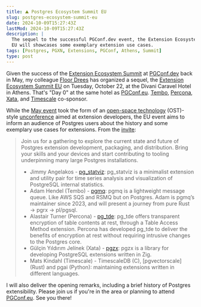 ```yaml
---
title: ⛰️ Postgres Ecosystem Summit EU
slug: postgres-ecosystem-summit-eu
date: 2024-10-09T15:27:43Z
lastMod: 2024-10-09T15:27:43Z
description: |
  The sequel to the successful PGConf.dev event, the Extension Ecosystem Summit
  EU will showcases some exemplary extension use cases.
tags: [Postgres, PGXN, Extensions, PGConf, Athens, Summit]
type: post
---
```


Given the success of the [Extension Ecosystem Summit][ees] at [PGConf.dev]
back in May, my colleague [Floor Drees] has organized a sequel, the [Extension
Ecosystem Summit EU][invite] on Tuesday, October 22, at the Divani Caravel
Hotel in Athens. That's "Day 0" at the same hotel as [PGConf.eu]. [Tembo],
[Percona], [Xata], and [Timescale] co-sponsor.

While the [May event][ees] took the form of an [open-space technology]
(OST)-style [unconference] aimed at extension developers, the EU event aims to
inform an audience of Postgres users about the history and some exemplary use
cases for extensions. From the [invite]:

> Join us for a gathering to explore the current state and future of Postgres
> extension development, packaging, and distribution. Bring your skills and
> your devices and start contributing to tooling underpinning many large
> Postgres installations.
>
> *   Jimmy Angelakos - [pg_statviz]: pg_statviz is a minimalist extension and
>     utility pair for time series analysis and visualization of PostgreSQL
>     internal statistics.
> *   Adam Hendel (Tembo) - [pgmq]: pgmq is a lightweight message queue. Like
>     AWS SQS and RSMQ but on Postgres. Adam is pgmq’s maintainer since 2023,
>     and will present a journey from pure Rust → pgrx → pl/pgsql.
> *   Alastair Turner (Percona) - [pg_tde]: pg_tde offers transparent
>     encryption of table contents at rest, through a Table Access Method
>     extension. Percona has developed pg_tde to deliver the benefits of
>     encryption at rest without requiring intrusive changes to the Postgres
>     core.
> *   Gülçin Yıldırım Jelínek (Xata) - [pgzx]: pgzx is a library for
>     developing PostgreSQL extensions written in Zig.
> *   Mats Kindahl (Timescale) - TimescaleDB (C), [pgvectorscale] (Rust) and
>     pgai (Python): maintaining extensions written in different languages.

I will also deliver the opening remarks, including a brief history of Postgres
extensibility. Please join us if you're in the area or planning to attend
[PGConf.eu]. See you there!

  [ees]: https://www.pgevents.ca/events/pgconfdev2024/schedule/session/191
    "PGConf.dev 2024 Extension Ecosystem Summit"
  [PGConf.dev]: https://2024.pgconf.dev "PostgreSQL Development Conference 2024"
  [Floor Drees]: https://dev.to/@floord
  [invite]: https://www.eventbrite.com/e/1022518730047 "Extension Ecosystem Summit EU"
  [PGConf.eu]: https://2024.pgconf.eu "PostgreSQL Conference Europe 2024"
  [Tembo]: https://tembo.io "Tembo: Goodbye Database Sprawl, Hello Postgres"
  [Percona]: https://www.percona.com "Percona: Open Source Database Software Support & Services"
  [Xata]: https://xata.io "Xata: Database platform for PostgreSQL"
  [Timescale]: https://www.timescale.com "Timescale PostgreSQL ++ for time series and events"
  [open-space technology]: https://en.wikipedia.org/wiki/Open_space_technology
    "Wikipedia: Open space technology"
  [unconference]: https://en.wikipedia.org/wiki/Unconference "Wikipedia: Unconference"
  [pg_statviz]: https://github.com/vyruss/pg_statviz
  [pgmq]: https://github.com/tembo-io/pgmq
  [pg_tde]: https://github.com/Percona-Lab/pg_tde
  [pgzx]: https://github.com/xataio/pgzx
